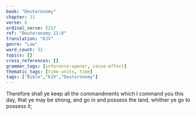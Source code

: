 ```yaml
---
book: "Deuteronomy"
chapter: 11
verse: 8
ordinal_verse: 5217
ref: "Deuteronomy 11:8"
translation: "KJV"
genre: "Law"
word_count: 31
topics: []
cross_references: []
grammar_tags: [inference-opener, cause-effect]
thematic_tags: [time-units, time]
tags: ["Bible","KJV","Deuteronomy"]
---
```

Therefore shall ye keep all the commandments which I command you this day, that ye may be strong, and go in and possess the land, whither ye go to possess it;

